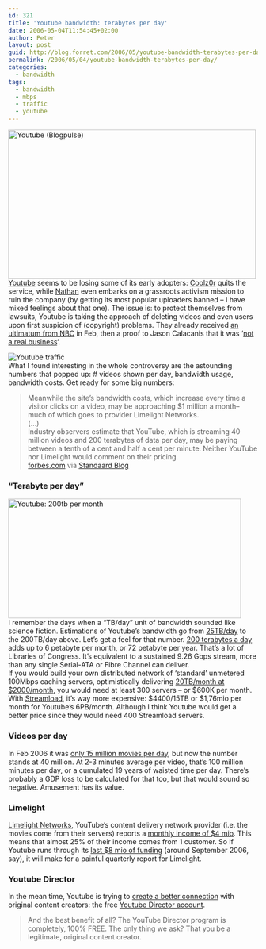 ```yaml
---
id: 321
title: 'Youtube bandwidth: terabytes per day'
date: 2006-05-04T11:54:45+02:00
author: Peter
layout: post
guid: http://blog.forret.com/2006/05/youtube-bandwidth-terabytes-per-day/
permalink: /2006/05/04/youtube-bandwidth-terabytes-per-day/
categories:
  - bandwidth
tags:
  - bandwidth
  - mbps
  - traffic
  - youtube
---
```

[<img loading="lazy" width="500" src="http://static.flickr.com/44/140242878_61c5743ed6.jpg" alt="Youtube (Blogpulse)" height="300" />](http://www.flickr.com/photos/pforret/140242878/ "Photo Sharing")  
[Youtube](http://www.youtube.com) seems to be losing some of its early adopters: [Coolz0r](http://blog.coolz0r.com/2006/05/02/screw-youtube/) quits the service, while [Nathan](http://google.blognewschannel.com/?p=2295) even embarks on a grassroots activism mission to ruin the company (by getting its most popular uploaders banned &#8211; I have mixed feelings about that one). The issue is: to protect themselves from lawsuits, Youtube is taking the approach of deleting videos and even users upon first suspicion of (copyright) problems. They already received [an ultimatum from NBC](http://www.boingboing.net/2006/02/17/nbc_nastygrams_youtu.html) in Feb, then a proof to Jason Calacanis that it was &#8216;[not a real business](http://www.calacanis.com/2006/02/20/youtube-is-not-a-real-business/)&#8216;.

![Youtube traffic](http://traffic.alexa.com/graph?a=1&w=468&h=240&r=1y&u=youtube.com)  
What I found interesting in the whole controversy are the astounding numbers that popped up: # videos shown per day, bandwidth usage, bandwidth costs. Get ready for some big numbers:  
<!--more-->

> Meanwhile the site&#8217;s bandwidth costs, which increase every time a visitor clicks on a video, may be approaching $1 million a month&#8211;much of which goes to provider Limelight Networks.  
> (&#8230;)  
> Industry observers estimate that YouTube, which is streaming 40 million videos and 200 terabytes of data per day, may be paying between a tenth of a cent and half a cent per minute. Neither YouTube nor Limelight would comment on their pricing.  
> [forbes.com](http://www.forbes.com/home/intelligentinfrastructure/2006/04/27/video-youtube-myspace_cx_df_0428video.html) via [Standaard Blog](http://standaard.typepad.com/en_nu_even_ernstig/2006/05/cijfers.html#more)

### &#8220;Terabyte per day&#8221;

[<img loading="lazy" width="470" src="http://static.flickr.com/49/140242877_0e8dd69974.jpg" alt="Youtube: 200tb per month" height="241" />](http://www.flickr.com/photos/pforret/140242877/ "Photo Sharing")  
I remember the days when a &#8220;TB/day&#8221; unit of bandwidth sounded like science fiction. Estimations of Youtube&#8217;s bandwidth go from [25TB/day](http://www.webhostingtalk.com/archive/thread/505157-1.html) to the 200TB/day above. Let&#8217;s get a feel for that number. [200 terabytes a day](http://www.forret.com/tools/bandwidth.asp?speed=200&unit=TB%2Fd&title=Youtube+Bandwidth) adds up to 6 petabyte per month, or 72 petabyte per year. That&#8217;s a lot of Libraries of Congress. It&#8217;s equivalent to a sustained 9.26 Gbps stream, more than any single Serial-ATA or Fibre Channel can deliver.  
If you would build your own distributed network of &#8216;standard&#8217; unmetered 100Mbps caching servers, optimistically delivering [20TB/month at $2000/month](http://www.ev1servers.net/Dedicated/100Mbps.aspx), you would need at least 300 servers &#8211; or $600K per month. With [Streamload](http://www.streamload.com/Account/Pricing.asp?TerabytePlans=True), it&#8217;s way more expensive: $4400/15TB or $1,76mio per month for Youtube&#8217;s 6PB/month. Although I think Youtube would get a better price since they would need 400 Streamload servers.

### Videos per day

In Feb 2006 it was [only 15 million movies per day](http://www.youtube.com/blog?entry=jNQXAC9IVRw), but now the number stands at 40 million. At 2-3 minutes average per video, that&#8217;s 100 million minutes per day, or a cumulated 19 years of waisted time per day. There&#8217;s probably a GDP loss to be calculated for that too, but that would sound so negative. Amusement has its value.

### Limelight

[Limelight Networks](http://www.limelightnetworks.com), YouTube&#8217;s content delivery network provider (i.e. the movies come from their servers) reports a [monthly income of $4 mio](http://www.limelightnetworks.com/news/pr.2006.05.03.html). This means that almost 25% of their income comes from 1 customer. So if Youtube runs through its [last $8 mio of funding](http://gigaom.com/2006/04/05/youtube-snags-another-8-million/) (around September 2006, say), it will make for a painful quarterly report for Limelight.

### Youtube Director

In the mean time, Youtube is trying to [create a better connection](http://www.youtube.com/blog?entry=4KWKYZN7znU) with original content creators: the free [Youtube Director account](http://youtube.com/director).

> And the best benefit of all? The YouTube Director program is completely, 100% FREE. The only thing we ask? That you be a legitimate, original content creator.